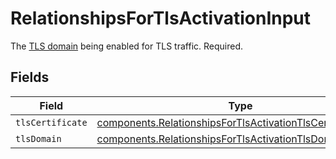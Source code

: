 # RelationshipsForTlsActivationInput

The [TLS domain](/reference/api/tls/custom-certs/domains/) being enabled for TLS traffic. Required.


## Fields

| Field                                                                                                                                  | Type                                                                                                                                   | Required                                                                                                                               | Description                                                                                                                            |
| -------------------------------------------------------------------------------------------------------------------------------------- | -------------------------------------------------------------------------------------------------------------------------------------- | -------------------------------------------------------------------------------------------------------------------------------------- | -------------------------------------------------------------------------------------------------------------------------------------- |
| `tlsCertificate`                                                                                                                       | [components.RelationshipsForTlsActivationTlsCertificateInput](../../models/shared/relationshipsfortlsactivationtlscertificateinput.md) | :heavy_minus_sign:                                                                                                                     | N/A                                                                                                                                    |
| `tlsDomain`                                                                                                                            | [components.RelationshipsForTlsActivationTlsDomain](../../models/shared/relationshipsfortlsactivationtlsdomain.md)                     | :heavy_minus_sign:                                                                                                                     | N/A                                                                                                                                    |